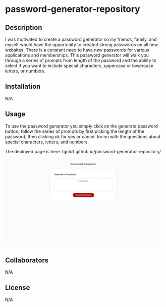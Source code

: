 # password-generator-repository

## Description 
I was motivated to create a password generator so my friends, family, and myself would have the opportunity to created strong passwords on all new websites. There is a constant need to have new passwords for various applications and memberships. This password generator will walk you through a series of prompts from length of the password and the ability to select if you want to include special characters, uppercase or lowercase letters, or numbers. 

## Installation 
N/A 

## Usage 
To use the password generator you simply click on the generate password button, follow the series of prompts by first picking the length of the password, then clicking ok for yes or cancel for no with the questions about special characters, letters, and numbers. 

The deployed page is here: tgold1.github.io/password-generator-repository/

![Alt text](./assets/images/screenshot.png)

## Collaborators 
N/A

## License
N/A 